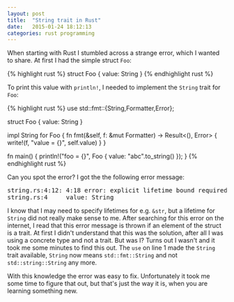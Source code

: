 ```yaml
---
layout: post
title:  "String trait in Rust"
date:   2015-01-24 18:12:13
categories: rust programming
---
```


When starting with Rust I stumbled across a strange error, which I wanted to share. At first I had the simple struct `Foo`:

{% highlight rust %}
struct Foo {
    value: String
}
{% endhighlight rust %}

To print this value with `println!`, I needed to implement the `String` trait for `Foo`:

{% highlight rust %}
use std::fmt::{String,Formatter,Error};

struct Foo {
    value: String
}

impl String for Foo {
    fn fmt(&self, f: &mut Formatter) -> Result<(), Error> {
        write!(f, "value = {}", self.value)
    }
}

fn main() {
    println!("foo = {}", Foo { value: "abc".to_string() });
}
{% endhighlight rust %}

Can you spot the error? I got the the following error message:

<pre>
string.rs:4:12: 4:18 error: explicit lifetime bound required
string.rs:4     value: String
</pre>

I know that I may need to specify lifetimes for e.g. `&str`, but a lifetime for `String` did not really make sense to me. After searching for this error on the internet, I read that this error message is thrown if an element of the struct is a trait. At first I didn't understand that this was the solution, after all I was using a concrete type and not a trait. But was I? Turns out I wasn't and it took me some minutes to find this out. The `use` on line 1 made the `String` trait available, `String` now means `std::fmt::String` and not `std::string::String` any more.

With this knowledge the error was easy to fix. Unfortunately it took me some time to figure that out, but that's just the way it is, when you are learning something new.
